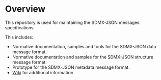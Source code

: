 # Overview

This repository is used for maintaining the SDMX-JSON messages specifications.

This includes:

- Normative documentation, samples and tools for the SDMX-JSON data message format.
- Normative documentation and samples for the SDMX-JSON structure message format.
- Prototype for the SDMX-JSON metadata message format.
- [Wiki](https://github.com/sdmx-twg/sdmx-json/wiki) for additional information
